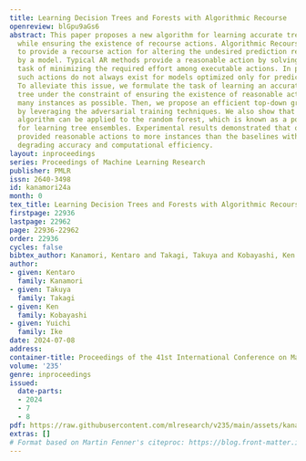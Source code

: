 ```yaml
---
title: Learning Decision Trees and Forests with Algorithmic Recourse
openreview: blGpu9aGs6
abstract: This paper proposes a new algorithm for learning accurate tree-based models
  while ensuring the existence of recourse actions. Algorithmic Recourse (AR) aims
  to provide a recourse action for altering the undesired prediction result given
  by a model. Typical AR methods provide a reasonable action by solving an optimization
  task of minimizing the required effort among executable actions. In practice, however,
  such actions do not always exist for models optimized only for predictive performance.
  To alleviate this issue, we formulate the task of learning an accurate classification
  tree under the constraint of ensuring the existence of reasonable actions for as
  many instances as possible. Then, we propose an efficient top-down greedy algorithm
  by leveraging the adversarial training techniques. We also show that our proposed
  algorithm can be applied to the random forest, which is known as a popular framework
  for learning tree ensembles. Experimental results demonstrated that our method successfully
  provided reasonable actions to more instances than the baselines without significantly
  degrading accuracy and computational efficiency.
layout: inproceedings
series: Proceedings of Machine Learning Research
publisher: PMLR
issn: 2640-3498
id: kanamori24a
month: 0
tex_title: Learning Decision Trees and Forests with Algorithmic Recourse
firstpage: 22936
lastpage: 22962
page: 22936-22962
order: 22936
cycles: false
bibtex_author: Kanamori, Kentaro and Takagi, Takuya and Kobayashi, Ken and Ike, Yuichi
author:
- given: Kentaro
  family: Kanamori
- given: Takuya
  family: Takagi
- given: Ken
  family: Kobayashi
- given: Yuichi
  family: Ike
date: 2024-07-08
address:
container-title: Proceedings of the 41st International Conference on Machine Learning
volume: '235'
genre: inproceedings
issued:
  date-parts:
  - 2024
  - 7
  - 8
pdf: https://raw.githubusercontent.com/mlresearch/v235/main/assets/kanamori24a/kanamori24a.pdf
extras: []
# Format based on Martin Fenner's citeproc: https://blog.front-matter.io/posts/citeproc-yaml-for-bibliographies/
---
```

